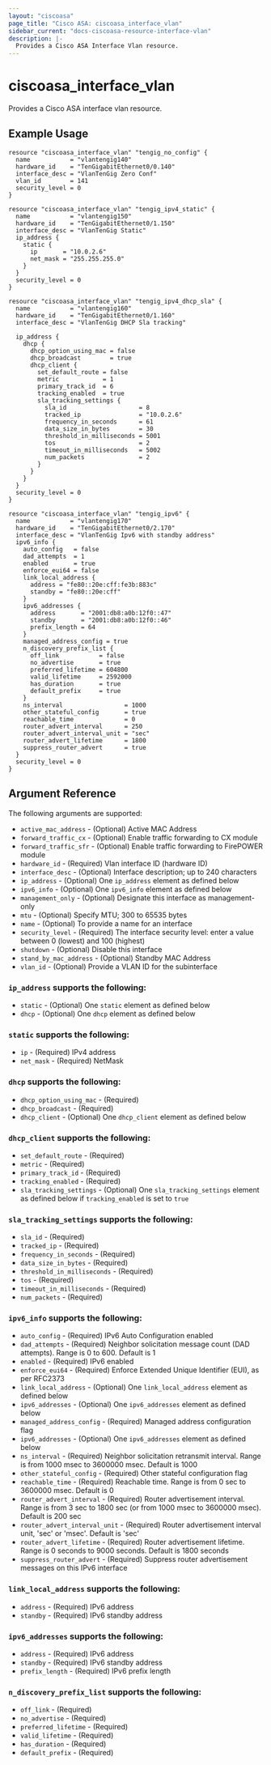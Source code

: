 ```yaml
---
layout: "ciscoasa"
page_title: "Cisco ASA: ciscoasa_interface_vlan"
sidebar_current: "docs-ciscoasa-resource-interface-vlan"
description: |-
  Provides a Cisco ASA Interface Vlan resource.
---
```


# ciscoasa_interface_vlan

Provides a Cisco ASA interface vlan resource.

## Example Usage

```hcl
resource "ciscoasa_interface_vlan" "tengig_no_config" {
  name           = "vlantengig140"
  hardware_id    = "TenGigabitEthernet0/0.140"
  interface_desc = "VlanTenGig Zero Conf"
  vlan_id        = 141
  security_level = 0
}

resource "ciscoasa_interface_vlan" "tengig_ipv4_static" {
  name           = "vlantengig150"
  hardware_id    = "TenGigabitEthernet0/1.150"
  interface_desc = "VlanTenGig Static"
  ip_address {
    static {
      ip       = "10.0.2.6"
      net_mask = "255.255.255.0"
    }
  }
  security_level = 0
}

resource "ciscoasa_interface_vlan" "tengig_ipv4_dhcp_sla" {
  name           = "vlantengig160"
  hardware_id    = "TenGigabitEthernet0/1.160"
  interface_desc = "VlanTenGig DHCP Sla tracking"

  ip_address {
    dhcp {
      dhcp_option_using_mac = false
      dhcp_broadcast        = true
      dhcp_client {
        set_default_route = false
        metric            = 1
        primary_track_id  = 6
        tracking_enabled  = true
        sla_tracking_settings {
          sla_id                    = 8
          tracked_ip                = "10.0.2.6"
          frequency_in_seconds      = 61
          data_size_in_bytes        = 30
          threshold_in_milliseconds = 5001
          tos                       = 2
          timeout_in_milliseconds   = 5002
          num_packets               = 2
        }
      }
    }
  }
  security_level = 0
}

resource "ciscoasa_interface_vlan" "tengig_ipv6" {
  name           = "vlantengig170"
  hardware_id    = "TenGigabitEthernet0/2.170"
  interface_desc = "VlanTenGig Ipv6 with standby address"
  ipv6_info {
    auto_config   = false
    dad_attempts  = 1
    enabled       = true
    enforce_eui64 = false
    link_local_address {
      address = "fe80::20e:cff:fe3b:883c"
      standby = "fe80::20e:cff"
    }
    ipv6_addresses {
      address       = "2001:db8:a0b:12f0::47"
      standby       = "2001:db8:a0b:12f0::46"
      prefix_length = 64
    }
    managed_address_config = true
    n_discovery_prefix_list {
      off_link           = false
      no_advertise       = true
      preferred_lifetime = 604800
      valid_lifetime     = 2592000
      has_duration       = true
      default_prefix     = true
    }
    ns_interval                 = 1000
    other_stateful_config       = true
    reachable_time              = 0
    router_advert_interval      = 250
    router_advert_interval_unit = "sec"
    router_advert_lifetime      = 1800
    suppress_router_advert      = true
  }
  security_level = 0
}
```

## Argument Reference

The following arguments are supported:

* `active_mac_address` - (Optional) Active MAC Address
* `forward_traffic_cx` - (Optional) Enable traffic forwarding to CX module
* `forward_traffic_sfr` - (Optional) Enable traffic forwarding to FirePOWER module
* `hardware_id` - (Required) Vlan interface ID (hardware ID)
* `interface_desc` - (Optional) Interface description; up to 240 characters
* `ip_address` - (Optional) One `ip_address` element as defined below
* `ipv6_info` - (Optional) One `ipv6_info` element as defined below
* `management_only` - (Optional) Designate this interface as management-only
* `mtu` - (Optional) Specify MTU; 300 to 65535 bytes
* `name` - (Optional) To provide a name for an interface
* `security_level` - (Required) The interface security level: enter a value between 0 (lowest) and 100 (highest)
* `shutdown` - (Optional) Disable this interface
* `stand_by_mac_address` - (Optional) Standby MAC Address
* `vlan_id` - (Optional) Provide a VLAN ID for the subinterface

### `ip_address` supports the following:

* `static` - (Optional) One `static` element as defined below
* `dhcp` - (Optional) One `dhcp` element as defined below

### `static` supports the following:

* `ip` - (Required) IPv4 address
* `net_mask` - (Required) NetMask

### `dhcp` supports the following:

* `dhcp_option_using_mac` - (Required)
* `dhcp_broadcast` - (Required)
* `dhcp_client` - (Optional) One `dhcp_client` element as defined below

### `dhcp_client` supports the following:

* `set_default_route` - (Required)
* `metric` - (Required)
* `primary_track_id` - (Required)
* `tracking_enabled` - (Required)
* `sla_tracking_settings` - (Optional) One `sla_tracking_settings` element as defined below if `tracking_enabled` is set to `true`

### `sla_tracking_settings` supports the following:

* `sla_id` - (Required)
* `tracked_ip` - (Required)
* `frequency_in_seconds` - (Required)
* `data_size_in_bytes` - (Required)
* `threshold_in_milliseconds` - (Required)
* `tos` - (Required)
* `timeout_in_milliseconds` - (Required)
* `num_packets` - (Required)

### `ipv6_info` supports the following:

* `auto_config` - (Required) IPv6 Auto Configuration enabled
* `dad_attempts` - (Required) Neighbor solicitation message count (DAD attempts). Range is 0 to 600. Default is 1
* `enabled` - (Required) IPv6 enabled
* `enforce_eui64` - (Required) Enforce Extended Unique Identifier (EUI), as per RFC2373
* `link_local_address` - (Optional) One `link_local_address` element as defined below
* `ipv6_addresses` - (Optional) One `ipv6_addresses` element as defined below
* `managed_address_config` - (Required) Managed address configuration flag
* `ipv6_addresses` - (Optional) One `ipv6_addresses` element as defined below
* `ns_interval` - (Required) Neighbor solicitation retransmit interval. Range is from 1000 msec to 3600000 msec. Default is 1000
* `other_stateful_config` - (Required) Other stateful configuration flag
* `reachable_time` - (Required) Reachable time. Range is from 0 sec to 3600000 msec. Default is 0
* `router_advert_interval` - (Required) Router advertisement interval. Range is from 3 sec to 1800 sec (or from 1000 msec to 3600000 msec). Default is 200 sec
* `router_advert_interval_unit` - (Required) Router advertisement interval unit, 'sec' or 'msec'. Default is 'sec'
* `router_advert_lifetime` - (Required) Router advertisement lifetime. Range is 0 seconds to 9000 seconds. Default is 1800 seconds
* `suppress_router_advert` - (Required) Suppress router advertisement messages on this IPv6 interface

### `link_local_address` supports the following:

* `address` - (Required) IPv6 address
* `standby` - (Required) IPv6 standby address

### `ipv6_addresses` supports the following:

* `address` - (Required) IPv6 address
* `standby` - (Required) IPv6 standby address
* `prefix_length` - (Required) IPv6 prefix length

### `n_discovery_prefix_list` supports the following:

* `off_link` - (Required)
* `no_advertise` - (Required)
* `preferred_lifetime` - (Required)
* `valid_lifetime` - (Required)
* `has_duration` - (Required)
* `default_prefix` - (Required)